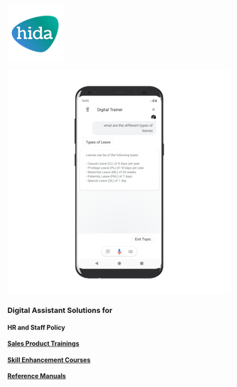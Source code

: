 ![hida](images/hida-128x128.png)

![hr screen](images/hr.png)

### Digital Assistant Solutions for

#### HR and Staff Policy
#### [Sales Product Trainings](./sales.md)
#### [Skill Enhancement Courses](./skill.md)
#### [Reference Manuals](./manuals.md)
